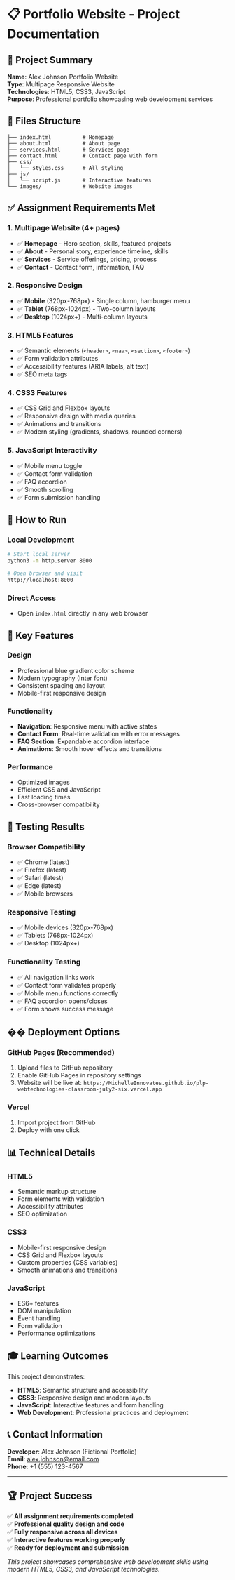 # 📋 Portfolio Website - Project Documentation

## 🎯 Project Summary
**Name**: Alex Johnson Portfolio Website  
**Type**: Multipage Responsive Website  
**Technologies**: HTML5, CSS3, JavaScript  
**Purpose**: Professional portfolio showcasing web development services  

## 📁 Files Structure
```
├── index.html          # Homepage
├── about.html          # About page
├── services.html       # Services page
├── contact.html        # Contact page with form
├── css/
│   └── styles.css      # All styling
├── js/
│   └── script.js       # Interactive features
└── images/             # Website images
```

## ✅ Assignment Requirements Met

### 1. Multipage Website (4+ pages)
- ✅ **Homepage** - Hero section, skills, featured projects
- ✅ **About** - Personal story, experience timeline, skills
- ✅ **Services** - Service offerings, pricing, process
- ✅ **Contact** - Contact form, information, FAQ

### 2. Responsive Design
- ✅ **Mobile** (320px-768px) - Single column, hamburger menu
- ✅ **Tablet** (768px-1024px) - Two-column layouts
- ✅ **Desktop** (1024px+) - Multi-column layouts

### 3. HTML5 Features
- ✅ Semantic elements (`<header>`, `<nav>`, `<section>`, `<footer>`)
- ✅ Form validation attributes
- ✅ Accessibility features (ARIA labels, alt text)
- ✅ SEO meta tags

### 4. CSS3 Features
- ✅ CSS Grid and Flexbox layouts
- ✅ Responsive design with media queries
- ✅ Animations and transitions
- ✅ Modern styling (gradients, shadows, rounded corners)

### 5. JavaScript Interactivity
- ✅ Mobile menu toggle
- ✅ Contact form validation
- ✅ FAQ accordion
- ✅ Smooth scrolling
- ✅ Form submission handling

## 🚀 How to Run

### Local Development
```bash
# Start local server
python3 -m http.server 8000

# Open browser and visit
http://localhost:8000
```

### Direct Access
- Open `index.html` directly in any web browser

## 🎨 Key Features

### Design
- Professional blue gradient color scheme
- Modern typography (Inter font)
- Consistent spacing and layout
- Mobile-first responsive design

### Functionality
- **Navigation**: Responsive menu with active states
- **Contact Form**: Real-time validation with error messages
- **FAQ Section**: Expandable accordion interface
- **Animations**: Smooth hover effects and transitions

### Performance
- Optimized images
- Efficient CSS and JavaScript
- Fast loading times
- Cross-browser compatibility

## 🧪 Testing Results

### Browser Compatibility
- ✅ Chrome (latest)
- ✅ Firefox (latest)
- ✅ Safari (latest)
- ✅ Edge (latest)
- ✅ Mobile browsers

### Responsive Testing
- ✅ Mobile devices (320px-768px)
- ✅ Tablets (768px-1024px)
- ✅ Desktop (1024px+)

### Functionality Testing
- ✅ All navigation links work
- ✅ Contact form validates properly
- ✅ Mobile menu functions correctly
- ✅ FAQ accordion opens/closes
- ✅ Form shows success message

## �� Deployment Options

### GitHub Pages (Recommended)
1. Upload files to GitHub repository
2. Enable GitHub Pages in repository settings
3. Website will be live at: `https://MichelleInnovates.github.io/plp-webtechnologies-classroom-july2-six.vercel.app`


### Vercel
1. Import project from GitHub
2. Deploy with one click

## 📊 Technical Details

### HTML5
- Semantic markup structure
- Form elements with validation
- Accessibility attributes
- SEO optimization

### CSS3
- Mobile-first responsive design
- CSS Grid and Flexbox layouts
- Custom properties (CSS variables)
- Smooth animations and transitions

### JavaScript
- ES6+ features
- DOM manipulation
- Event handling
- Form validation
- Performance optimizations

## 🎓 Learning Outcomes

This project demonstrates:
- **HTML5**: Semantic structure and accessibility
- **CSS3**: Responsive design and modern layouts
- **JavaScript**: Interactive features and form handling
- **Web Development**: Professional practices and deployment

## 📞 Contact Information

**Developer**: Alex Johnson (Fictional Portfolio)  
**Email**: alex.johnson@email.com  
**Phone**: +1 (555) 123-4567  

---

## 🏆 Project Success

✅ **All assignment requirements completed**  
✅ **Professional quality design and code**  
✅ **Fully responsive across all devices**  
✅ **Interactive features working properly**  
✅ **Ready for deployment and submission**  

*This project showcases comprehensive web development skills using modern HTML5, CSS3, and JavaScript technologies.*
